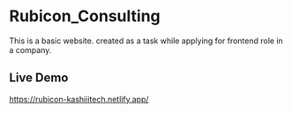 # Rubicon_Consulting
This is a basic website. created as a task while applying for frontend role in a company.

## Live Demo
https://rubicon-kashiiitech.netlify.app/
